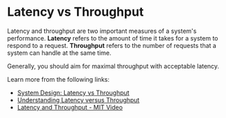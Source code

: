 # Latency vs Throughput

Latency and throughput are two important measures of a system's performance. **Latency** refers to the amount of time it takes for a system to respond to a request. **Throughput** refers to the number of requests that a system can handle at the same time.

Generally, you should aim for maximal throughput with acceptable latency.

Learn more from the following links:

- [System Design: Latency vs Throughput](https://cs.fyi/guide/latency-vs-throughput/)
- [Understanding Latency versus Throughput](https://community.cadence.com/cadence_blogs_8/b/fv/posts/understanding-latency-vs-throughput)
- [Latency and Throughput - MIT Video](https://www.youtube.com/watch?v=3hiv4mnlgcw)